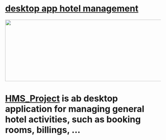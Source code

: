 # [desktop app hotel management](#)


<p align="center">
<img width="600" height="200" src="[https://www.python.org/python-.png](https://www.flaticon.com/free-animated-icon/hotel-sign_9284479?term=hotel&page=1&position=1&origin=search&related_id=9284479)">
</p>

# [HMS_Project](#) is ab desktop application for managing general hotel activities, such as booking rooms, billings, ...

